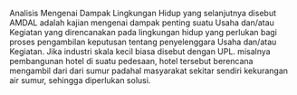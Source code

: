 Analisis Mengenai Dampak Lingkungan Hidup yang selanjutnya disebut AMDAL adalah kajian mengenai dampak penting suatu Usaha dan/atau Kegiatan yang direncanakan pada lingkungan hidup yang perlukan bagi proses pengambilan keputusan tentang penyelenggara Usaha dan/atau Kegiatan. Jika industri skala kecil biasa disebut dengan UPL. 
misalnya pembangunan hotel di suatu pedesaan, hotel tersebut berencana mengambil dari dari sumur padahal masyarakat sekitar sendiri kekurangan air sumur, sehingga diperlukan solusi. 